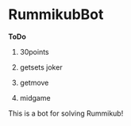 # RummikubBot

**ToDo**

1. 30points
  1. getsets joker
  2. getmove

3. midgame

This is a bot for solving Rummikub!
